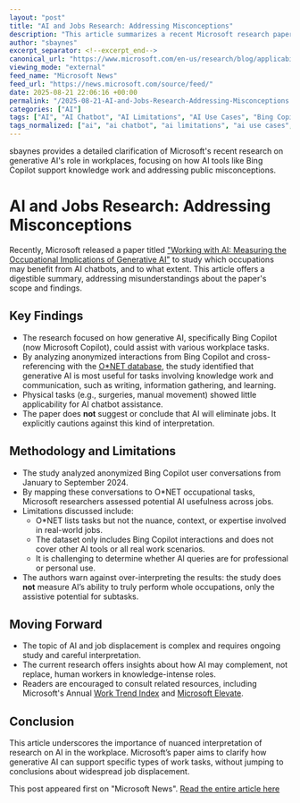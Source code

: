 ```yaml
---
layout: "post"
title: "AI and Jobs Research: Addressing Misconceptions"
description: "This article summarizes a recent Microsoft research paper on the potential occupational impacts of generative AI chatbots. It clarifies common misconceptions, details the study's methodology—including its focus on user interactions with Bing Copilot—and clearly outlines key limitations, such as the difference between task replacement and job displacement. Readers will gain insight into how AI might assist specific knowledge work tasks and the importance of nuanced interpretation of research findings in this domain."
author: "sbaynes"
excerpt_separator: <!--excerpt_end-->
canonical_url: "https://www.microsoft.com/en-us/research/blog/applicability-vs-job-displacement-further-notes-on-our-recent-research-on-ai-and-occupations/"
viewing_mode: "external"
feed_name: "Microsoft News"
feed_url: "https://news.microsoft.com/source/feed/"
date: 2025-08-21 22:06:16 +00:00
permalink: "/2025-08-21-AI-and-Jobs-Research-Addressing-Misconceptions.html"
categories: ["AI"]
tags: ["AI", "AI Chatbot", "AI Limitations", "AI Use Cases", "Bing Copilot", "Company News", "Generative AI", "Job Displacement", "Knowledge Work", "Methodology", "Microsoft Research", "News", "O*NET", "Occupational Impact", "Research Clarification", "Societal Impact", "Work Trend Index"]
tags_normalized: ["ai", "ai chatbot", "ai limitations", "ai use cases", "bing copilot", "company news", "generative ai", "job displacement", "knowledge work", "methodology", "microsoft research", "news", "ostarnet", "occupational impact", "research clarification", "societal impact", "work trend index"]
---
```


sbaynes provides a detailed clarification of Microsoft's recent research on generative AI's role in workplaces, focusing on how AI tools like Bing Copilot support knowledge work and addressing public misconceptions.<!--excerpt_end-->

# AI and Jobs Research: Addressing Misconceptions

Recently, Microsoft released a paper titled ["Working with AI: Measuring the Occupational Implications of Generative AI"](https://www.microsoft.com/en-us/research/publication/working-with-ai-measuring-the-occupational-implications-of-generative-ai/) to study which occupations may benefit from AI chatbots, and to what extent. This article offers a digestible summary, addressing misunderstandings about the paper's scope and findings.

## Key Findings

- The research focused on how generative AI, specifically Bing Copilot (now Microsoft Copilot), could assist with various workplace tasks.
- By analyzing anonymized interactions from Bing Copilot and cross-referencing with the [O*NET database](https://www.onetcenter.org/overview.html), the study identified that generative AI is most useful for tasks involving knowledge work and communication, such as writing, information gathering, and learning.
- Physical tasks (e.g., surgeries, manual movement) showed little applicability for AI chatbot assistance.
- The paper does **not** suggest or conclude that AI will eliminate jobs. It explicitly cautions against this kind of interpretation.

## Methodology and Limitations

- The study analyzed anonymized Bing Copilot user conversations from January to September 2024.
- By mapping these conversations to O*NET occupational tasks, Microsoft researchers assessed potential AI usefulness across jobs.
- Limitations discussed include:
  - O*NET lists tasks but not the nuance, context, or expertise involved in real-world jobs.
  - The dataset only includes Bing Copilot interactions and does not cover other AI tools or all real work scenarios.
  - It is challenging to determine whether AI queries are for professional or personal use.
- The authors warn against over-interpreting the results: the study does **not** measure AI’s ability to truly perform whole occupations, only the assistive potential for subtasks.

## Moving Forward

- The topic of AI and job displacement is complex and requires ongoing study and careful interpretation.
- The current research offers insights about how AI may complement, not replace, human workers in knowledge-intense roles.
- Readers are encouraged to consult related resources, including Microsoft's Annual [Work Trend Index](https://news.microsoft.com/annual-work-trend-index-2025/) and [Microsoft Elevate](https://blogs.microsoft.com/on-the-issues/2025/07/09/elevate/).

## Conclusion

This article underscores the importance of nuanced interpretation of research on AI in the workplace. Microsoft’s paper aims to clarify how generative AI can support specific types of work tasks, without jumping to conclusions about widespread job displacement.

This post appeared first on "Microsoft News". [Read the entire article here](https://www.microsoft.com/en-us/research/blog/applicability-vs-job-displacement-further-notes-on-our-recent-research-on-ai-and-occupations/)
